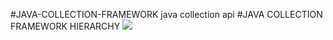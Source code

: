 #JAVA-COLLECTION-FRAMEWORK
java collection api
#JAVA COLLECTION FRAMEWORK HIERARCHY
<img src="https://github.com/sanskarram981/JAVA-COLLECTION-FRAMEWORK/assets/71223200/4d9412f2-6610-48d7-bffe-2111f2fbfc06">


